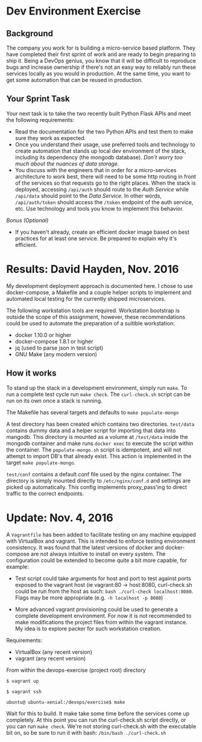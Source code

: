 # Dev Environment Exercise

## Background
The company you work for is building a micro-service based platform. They have completed their first sprint of work and are ready to begin preparing to ship it. Being a DevOps genius, you know that it will be difficult to reproduce bugs and increase  ownership if there's not an easy way to  reliably run these services locally as you would in production. At the same time, you want to get some automation that can be reused in production.

## Your Sprint Task
Your next task is to take the two recently built Python Flask APIs and meet the following requirements:

- Read the documentation for the two Python APIs and test them to make sure they work as expected.
- Once you understand their usage, use preferred tools and technology to create automation that stands up local dev environment of the stack, including its dependency (the mongodb database). _Don't worry too much about the nuances of data storage._
- You discuss with the engineers that in order for a micro-services architecture to work best, there will need to be some http routing in front of the services so that requests go to the right places. When the stack is deployed, accessing `/api/auth` should route to the *Auth Service* while `/api/data` should point to the *Data Service*. In other words, `/api/auth/token` should access the `/token` endpoint of the auth service, etc. Use technology and tools you know to implement this behavior.

*Bonus (Optional)*
- If you haven't already, create an efficient docker image based on best practices for at least one service. Be prepared to explain why it's efficient.

# Results: David Hayden, Nov. 2016

My development deployment approach is documented here. I chose to use
docker-compose, a Makefile and a couple helper scripts to implement and
automated local testing for the currently shipped microservices.

The following workstation tools are required. Workstation bootstrap is outside
the scope of this assignment, however, these recommendations could be used to
automate the preparation of a suitible workstation:

- docker 1.10.0 or higher
- docker-compose 1.8.1 or higher
- jq (used to parse json in test script)
- GNU Make (any modern version)

## How it works

To stand up the stack in a development environment, simply run `make`. To run a
complete test cycle run `make check`. The `curl-check.sh` script can be run on
its own once a stack is running.

The Makefile has several targets and defaults to `make populate-mongo`

A test directory has been created which contains two directories. `test/data`
contains dummy data and a helper script for importing that data into mangodb.
This directory is mounted as a volume at `/test/data` inside the mongodb container
and make runs `docker exec` to execute the script within the container. The
`populate-mongo.sh` script is idempotent, and will not attempt to import DB's
that already exist. This action is implemented in the target `make
populate-mongo`.

`test/conf` contains a default.conf file used by the nginx container. The
directory is simply mounted directly to `/etc/nginx/conf.d` and settings are
picked up automatically. This config implements proxy\_pass'ing to direct
traffic to the correct endpoints.

# Update: Nov. 4, 2016

A `Vagrantfile` has been added to facilitate testing on any machine equipped with
VirtualBox and vagrant. This is intended to enforce testing environment
consistency. It was found that the latest versions of docker and docker-compose
are not always intuitive to install on every system. The configuration could be
extended to become quite a bit more capable, for example:

- Test script could take arguments for host and port to test against ports
  exposed to the vagrant host (ie vagrant:80 -> host:8080, curl-check.sh could
  be run from the host as such: `bash ./curl-check localhost:8080`. Flags may be
  more appropriate (e.g. `-h localhost -p 8080`)

- More advanced vagrant provisioning could be used to generate a complete
  development environment. For now it is not recommended to make modifications
  the project files from within the vagrant instance. My idea is to explore
  packer for such workstation creation.

Requirements:

 - VirtualBox (any recent version)
 - vagrant (any recent version)

From within the devops-exercise (project root) directory

`$ vagrant up`

`$ vagrant ssh`

`ubuntu@ ubuntu-xenial:/devops/exercise$ make`

Wait for this to build. It make take some time before the services come up
completely. At this point you can run the curl-check.sh script directly, or you
can run `make check`. We're not storing curl-check.sh with the executable bit
on, so be sure to run it with bash: `/bin/bash ./curl-check.sh`
